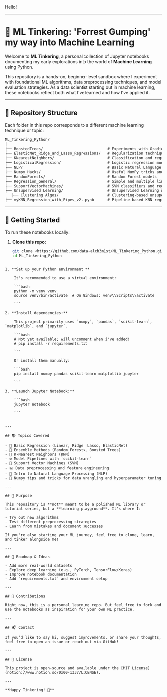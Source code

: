 Hello!

---

# 🧠 ML Tinkering: 'Forrest Gumping' my way into Machine Learning

Welcome to **ML Tinkering**, a personal collection of Jupyter notebooks documenting my early explorations into the world of **Machine Learning** using Python.

This repository is a hands-on, beginner-level sandbox where I experiment with foundational ML algorithms, data preprocessing techniques, and model evaluation strategies. As a data scientist starting out in machine learning, these notebooks reflect both what I've learned and how I've applied it.

---

## 📁 Repository Structure

Each folder in this repo corresponds to a different machine learning technique or topic:



```markdown
ML_Tinkering_Python/
│
├── BoostedTrees/                             # Experiments with Gradient Boosting models (AdaBoost, GradientBoost, XGBoost);
├── ElasticNet_Ridge_and_Lasso_Regressions/   # Regularization techniques
├── KNearestNeighbors/                        # Classification and regression with KNN
├── LogisticalRegression/                     # Logistic regression models
├── NLP/                                      # Basic Natural Language Processing
├── Numpy_Hacks/                              # Useful NumPy tricks and tips
├── RandomForests/                            # Random Forest models
├── Regression_General/                       # Simple and multiple linear regression
├── SupportVectorMachines/                    # SVM classifiers and regressors
├── Unsupervised Learning/                    # Unsupervised Learning Algorithms
   ├── Clustering Algos/                      # Clustering-based unsupervised learning algorithms
├── myKNN_Regression_with_Pipes_v2.ipynb      # Pipeline-based KNN regression

```

---

## 🚀 Getting Started

To run these notebooks locally:

1. **Clone this repo:**

   ```bash
   git clone <https://github.com/data-alch3m1st/ML_Tinkering_Python.git>
   cd ML_Tinkering_Python

```

1. **Set up your Python environment:**
    
    It's recommended to use a virtual environment:
    
    ```bash
    python -m venv venv
    source venv/bin/activate  # On Windows: venv\\Scripts\\activate
    
    ```
    
2. **Install dependencies:**
    
    This project primarily uses `numpy`, `pandas`, `scikit-learn`, `matplotlib`, and `jupyter`.
    
    ```bash
    # Not yet available; will uncomment when i've added!
    # pip install -r requirements.txt 
    
    ```
    
    Or install them manually:
    
    ```bash
    pip install numpy pandas scikit-learn matplotlib jupyter
    
    ```
    
3. **Launch Jupyter Notebook:**
    
    ```bash
    jupyter notebook
    
    ```
    

---

## 📚 Topics Covered

- 🔎 Basic Regression (Linear, Ridge, Lasso, ElasticNet)
- 🌲 Ensemble Methods (Random Forests, Boosted Trees)
- 🧪 K-Nearest Neighbors (KNN)
- ⚙️ Model Pipelines with `scikit-learn`
- 🧵 Support Vector Machines (SVM)
- 📊 Data preprocessing and feature engineering
- 📝 Intro to Natural Language Processing (NLP)
- 🧮 Numpy tips and tricks for data wrangling and hyperparameter tuning

---

## 🎯 Purpose

This repository is **not** meant to be a polished ML library or tutorial series, but a **learning playground**. It's where I:

- Try out new algorithms
- Test different preprocessing strategies
- Learn from mistakes and document successes

If you're also starting your ML journey, feel free to clone, learn, and tinker alongside me!

---

## 📌 Roadmap & Ideas

- Add more real-world datasets
- Explore deep learning (e.g., PyTorch, TensorFlow/Keras)
- Improve notebook documentation
- Add `requirements.txt` and environment setup

---

## 🤝 Contributions

Right now, this is a personal learning repo. But feel free to fork and use the notebooks as inspiration for your own ML practice.

---

## 📬 Contact

If you’d like to say hi, suggest improvements, or share your thoughts, feel free to open an issue or reach out via GitHub!

---

## 📝 License

This project is open-source and available under the [MIT License](notion://www.notion.so/0x00-1337/LICENSE).

---

**Happy Tinkering! 🚀**
